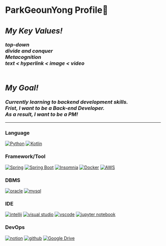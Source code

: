<h1> ParkGeounYong Profile🌱</h1>
  
  
<h3>
  <i>
    <h2>My Key Values!</h2>
    top-down<br>
    divide and conquer<br>
    Metacognition<br>
    text < hyperlink < image < video<br><br>
  </i>
</h3>    
  
<h3>
  <i>
    <h2>My Goal!</h2>
    Currently learning to backend development skills.<br>
    Frist, I want to be a Back-end Developer.<br>
    As a result, I want to be a PM!
  </i>
</h3> 
  
----------------------------------------------------------------------
### Language
[![Python](https://img.shields.io/badge/python-black?style=for-the-badge&logo=python)](https://www.python.org/)
[![Kotlin](https://img.shields.io/badge/python-black?style=for-the-badge&logo=python)](https://www.python.org/)

### Framework/Tool
[![Spring](https://img.shields.io/badge/Spring-black?style=for-the-badge&logo=Spring)](https://spring.io/)
[![Spring Boot](https://img.shields.io/badge/SpringBoot-black?style=for-the-badge&logo=SpringBoot)](https://start.spring.io/)
[![Insomnia](https://img.shields.io/badge/Insomnia-black?style=for-the-badge&logo=Insomnia)](https://insomnia.rest/)
[![Docker](https://img.shields.io/badge/Docker-black?style=for-the-badge&logo=Docker)](https://www.docker.com/)
[![AWS](https://img.shields.io/badge/AWS-black?style=for-the-badge&logo=amazon)](https://aws.amazon.com/)

### DBMS
[![oracle](https://img.shields.io/badge/oracle-black?style=for-the-badge&logo=oracle)](https://www.oracle.com/kr/database/)
[![mysql](https://img.shields.io/badge/mysql-black?style=for-the-badge&logo=mysql)](https://www.mysql.com/)
  
### IDE
[![intellij](https://img.shields.io/badge/intellij-black?style=for-the-badge&logo=IntelliJ)](https://www.jetbrains.com/ko-kr/idea/)
[![visual studio](https://img.shields.io/badge/VisualStudio-black?style=for-the-badge&logo=visual-studio)](https://code.visualstudio.com/)
[![vscode](https://img.shields.io/badge/VSCode-black?style=for-the-badge&logo=visual-studio-code)](https://code.visualstudio.com/)
[![jupyter notebook](https://img.shields.io/badge/Jupyter_Notebook-black?style=for-the-badge&logo=jupyter)](https://www.docker.com/)

  
### DevOps
[![notion](https://img.shields.io/badge/notion-black?style=for-the-badge&logo=notion)](https://www.notion.so/ko-kr/product?utm_source=google&utm_campaign=10805039169&utm_medium=104440699817&utm_content=455555244419&utm_term=%EB%85%B8%EC%85%98&targetid=kwd-827502875973&gclid=CjwKCAjw67ajBhAVEiwA2g_jEAhbAW04NueVdToBMCd_L3F0mst9jY6FUFeSR_pp45FGDGCPv0nI7RoCPsUQAvD_BwE)
[![github](https://img.shields.io/badge/github-black?style=for-the-badge&logo=github)](https://github.com/parkgeounyong)
[![Google Drive](https://img.shields.io/badge/googledrive-black?style=for-the-badge&logo=googledrive)](https://github.com/parkgeounyong)
